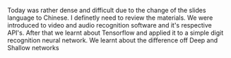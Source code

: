 Today was rather dense and difficult due to the change of the slides language to Chinese.
I definetly need to review the materials. We were introduced to video and audio recognition software and it's respective API's. After that we learnt about Tensorflow and applied it to a simple digit recognition neural network. We learnt about the difference off Deep and Shallow networks